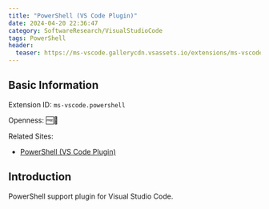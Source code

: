 ```yaml
---
title: "PowerShell (VS Code Plugin)"
date: 2024-04-20 22:36:47
category: SoftwareResearch/VisualStudioCode
tags: PowerShell
header:
  teaser: https://ms-vscode.gallerycdn.vsassets.io/extensions/ms-vscode/powershell/2024.3.2/1712186343433/Microsoft.VisualStudio.Services.Icons.Default
---
```


## Basic Information

Extension ID: `ms-vscode.powershell`

Openness: 🆓📖

Related Sites:

* [PowerShell (VS Code Plugin)](https://marketplace.visualstudio.com/items?itemName=ms-vscode.PowerShell)

## Introduction

PowerShell support plugin for Visual Studio Code.
